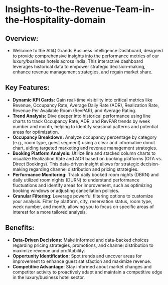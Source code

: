 # Insights-to-the-Revenue-Team-in-the-Hospitality-domain

## Overview: 

- Welcome to the AtliQ Grands Business Intelligence Dashboard, designed to provide comprehensive insights into the performance metrics of our luxury/business hotels across India. This interactive dashboard leverages historical data to empower strategic decision-making, enhance revenue management strategies, and regain market share.

## Key Features:

- **Dynamic KPI Cards:** Gain real-time visibility into critical metrics like Revenue, Occupancy Rate, Average Daily Rate (ADR), Realization Rate, Revenue Per Available Room (RevPAR), and Average Rating.
- **Trend Analysis:** Dive deeper into historical performance using line charts to track Occupancy Rate, ADR, and RevPAR trends by week number and month, helping to identify seasonal patterns and potential areas for optimization.
- **Occupancy Breakdown:** Analyze occupancy percentage by category (e.g., room type, guest segment) using a clear and informative donut chart, aiding targeted marketing and revenue management strategies.
- **Booking Platform Analysis:** Utilize line and stacked column charts to visualize Realization Rate and ADR based on booking platforms (OTA vs. Direct Bookings). This data-driven insight allows for strategic decision-making regarding channel distribution and pricing strategies.
- **Performance Monitoring:** Track daily booked room nights (DBRN) and daily utilized room nights (DURN) to understand performance fluctuations and identify areas for improvement, such as optimizing booking windows or adjusting cancellation policies.
- **Granular Filtering:** Leverage powerful filtering options to customize your analysis. Filter by platform, city, reservation status, room type, week number, and month, allowing you to focus on specific areas of interest for a more tailored analysis.

## Benefits:

- **Data-Driven Decisions:** Make informed and data-backed choices regarding pricing strategies, promotions, and channel distribution to maximize revenue and profitability.
- **Opportunity Identification:** Spot trends and uncover areas for improvement to enhance guest satisfaction and maximize revenue.
- **Competitive Advantage:** Stay informed about market changes and competitor activity to proactively adapt and maintain a competitive edge in the luxury/business hotel sector.
